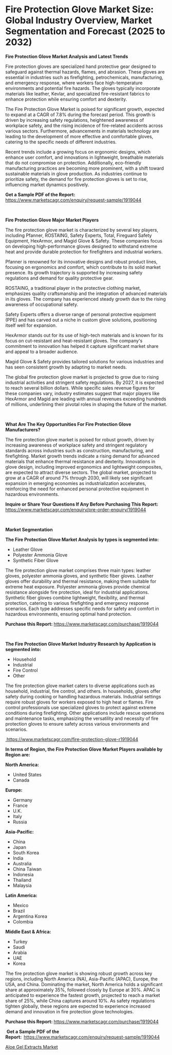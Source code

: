 <p><h1>Fire Protection Glove Market Size: Global Industry Overview, Market Segmentation and Forecast (2025 to 2032)</h1></p><p><strong>Fire Protection Glove Market Analysis and Latest Trends</strong></p>
<p><p>Fire protection gloves are specialized hand protective gear designed to safeguard against thermal hazards, flames, and abrasion. These gloves are essential in industries such as firefighting, petrochemicals, manufacturing, and emergency response, where workers face high-temperature environments and potential fire hazards. The gloves typically incorporate materials like leather, Kevlar, and specialized fire-resistant fabrics to enhance protection while ensuring comfort and dexterity.</p><p>The Fire Protection Glove Market is poised for significant growth, expected to expand at a CAGR of 7.8% during the forecast period. This growth is driven by increasing safety regulations, heightened awareness of workplace safety, and the rising incidence of fire-related accidents across various sectors. Furthermore, advancements in materials technology are leading to the development of more effective and comfortable gloves, catering to the specific needs of different industries. </p><p>Recent trends include a growing focus on ergonomic designs, which enhance user comfort, and innovations in lightweight, breathable materials that do not compromise on protection. Additionally, eco-friendly manufacturing practices are becoming more prominent, with a shift toward sustainable materials in glove production. As industries continue to prioritize safety, the demand for fire protection gloves is set to rise, influencing market dynamics positively.</p></p>
<p><strong>Get a Sample PDF of the Report:&nbsp;</strong> <a href="https://www.marketscagr.com/enquiry/request-sample/1919044?utm_campaign=2452&utm_medium=2&utm_source=Github&utm_content=ia&utm_term=28032025&utm_id=fire-protection-glove">https://www.marketscagr.com/enquiry/request-sample/1919044</a></p>
<p>&nbsp;</p>
<p><strong>Fire Protection Glove Major Market Players</strong></p>
<p><p>The fire protection glove market is characterized by several key players, including Pfanner, ROSTAING, Safety Experts, Total, Fireguard Safety Equipment, HexArmor, and Magid Glove & Safety. These companies focus on developing high-performance gloves designed to withstand extreme heat and provide durable protection for firefighters and industrial workers.</p><p>Pfanner is renowned for its innovative designs and robust product lines, focusing on ergonomics and comfort, which contribute to its solid market presence. Its growth trajectory is supported by increasing safety regulations and demand for quality protective gear.</p><p>ROSTAING, a traditional player in the protective clothing market, emphasizes quality craftsmanship and the integration of advanced materials in its gloves. The company has experienced steady growth due to the rising awareness of occupational safety.</p><p>Safety Experts offers a diverse range of personal protective equipment (PPE) and has carved out a niche in custom glove solutions, positioning itself well for expansion. </p><p>HexArmor stands out for its use of high-tech materials and is known for its focus on cut-resistant and heat-resistant gloves. The company's commitment to innovation has helped it capture significant market share and appeal to a broader audience.</p><p>Magid Glove & Safety provides tailored solutions for various industries and has seen consistent growth by adapting to market needs. </p><p>The global fire protection glove market is projected to grow due to rising industrial activities and stringent safety regulations. By 2027, it is expected to reach several billion dollars. While specific sales revenue figures for these companies vary, industry estimates suggest that major players like HexArmor and Magid are leading with annual revenues exceeding hundreds of millions, underlining their pivotal roles in shaping the future of the market.</p></p>
<p>&nbsp;</p>
<p><strong>What Are The Key Opportunities For Fire Protection Glove Manufacturers?</strong></p>
<p><p>The fire protection glove market is poised for robust growth, driven by increasing awareness of workplace safety and stringent regulatory standards across industries such as construction, manufacturing, and firefighting. Market growth trends indicate a rising demand for advanced materials that enhance thermal resistance and dexterity. Innovations in glove design, including improved ergonomics and lightweight composites, are expected to attract diverse sectors. The global market, projected to grow at a CAGR of around 7% through 2030, will likely see significant expansion in emerging economies as industrialization accelerates, reinforcing the need for enhanced personal protective equipment in hazardous environments.</p></p>
<p><strong>Inquire or Share Your Questions If Any Before Purchasing This Report:</strong> <a href="https://www.marketscagr.com/enquiry/pre-order-enquiry/1919044?utm_campaign=2452&utm_medium=2&utm_source=Github&utm_content=ia&utm_term=28032025&utm_id=fire-protection-glove">https://www.marketscagr.com/enquiry/pre-order-enquiry/1919044</a></p>
<p>&nbsp;</p>
<p><strong>Market Segmentation</strong></p>
<p><strong>The Fire Protection Glove Market Analysis by types is segmented into:</strong></p>
<p><ul><li>Leather Glove</li><li>Polyester Ammonia Glove</li><li>Synthetic Fiber Glove</li></ul></p>
<p><p>The fire protection glove market comprises three main types: leather gloves, polyester ammonia gloves, and synthetic fiber gloves. Leather gloves offer durability and thermal resistance, making them suitable for extreme heat exposure. Polyester ammonia gloves provide chemical resistance alongside fire protection, ideal for industrial applications. Synthetic fiber gloves combine lightweight, flexibility, and thermal protection, catering to various firefighting and emergency response scenarios. Each type addresses specific needs for safety and comfort in hazardous environments, ensuring optimal hand protection.</p></p>
<p><strong>Purchase this Report:&nbsp;</strong><a href="https://www.marketscagr.com/purchase/1919044?utm_campaign=2452&utm_medium=2&utm_source=Github&utm_content=ia&utm_term=28032025&utm_id=fire-protection-glove">https://www.marketscagr.com/purchase/1919044</a></p>
<p>&nbsp;</p>
<p><strong>The Fire Protection Glove Market Industry Research by Application is segmented into:</strong></p>
<p><ul><li>Household</li><li>Industrial</li><li>Fire Control</li><li>Other</li></ul></p>
<p><p>The fire protection glove market caters to diverse applications such as household, industrial, fire control, and others. In households, gloves offer safety during cooking or handling hazardous materials. Industrial settings require robust gloves for workers exposed to high heat or flames. Fire control professionals use specialized gloves to protect against extreme conditions during firefighting. Other applications include rescue operations and maintenance tasks, emphasizing the versatility and necessity of fire protection gloves to ensure safety across various environments and scenarios.</p></p>
<p><a href="https://www.marketscagr.com/fire-protection-glove-r1919044?utm_campaign=2452&utm_medium=2&utm_source=Github&utm_content=ia&utm_term=28032025&utm_id=fire-protection-glove">&nbsp;https://www.marketscagr.com/fire-protection-glove-r1919044</a></p>
<p><strong>In terms of Region, the Fire Protection Glove Market Players available by Region are:</strong></p>
<p>
    <p> <strong> North America: </strong>
        <ul>
            <li>United States</li>
            <li>Canada</li>
        </ul>
        </p> 
    <p> <strong> Europe: </strong>
        <ul>
            <li>Germany</li>
            <li>France</li>
            <li>U.K.</li>
            <li>Italy</li>
            <li>Russia</li>
        </ul>
        </p> 
    <p> <strong> Asia-Pacific: </strong>
        <ul>
            <li>China</li>
            <li>Japan</li>
            <li>South Korea</li>
            <li>India</li>
            <li>Australia</li>
            <li>China Taiwan</li>
            <li>Indonesia</li>
            <li>Thailand</li>
            <li>Malaysia</li>
        </ul>
        </p> 
    <p> <strong> Latin America: </strong>
        <ul>
            <li>Mexico</li>
            <li>Brazil</li>
            <li>Argentina Korea</li>
            <li>Colombia</li>
        </ul>
        </p> 
    <p> <strong> Middle East & Africa: </strong>
        <ul>
            <li>Turkey</li>
            <li>Saudi</li>
            <li>Arabia</li>
            <li>UAE</li>
            <li>Korea</li>
        </ul>
    </p>
    </p>
<p><p>The fire protection glove market is showing robust growth across key regions, including North America (NA), Asia-Pacific (APAC), Europe, the USA, and China. Dominating the market, North America holds a significant share at approximately 35%, followed closely by Europe at 30%. APAC is anticipated to experience the fastest growth, projected to reach a market share of 25%, while China captures around 10%. As safety regulations tighten globally, these regions are expected to experience increased demand and innovation in fire protection glove technologies.</p></p>
<p><strong>Purchase this Report: </strong><a href="https://www.marketscagr.com/purchase/1919044?utm_campaign=2452&utm_medium=2&utm_source=Github&utm_content=ia&utm_term=28032025&utm_id=fire-protection-glove">https://www.marketscagr.com/purchase/1919044</a></p>
<p>&nbsp;<strong>Get a Sample PDF of the Report:&nbsp;&nbsp;</strong><a href="https://www.marketscagr.com/enquiry/request-sample/1919044?utm_campaign=2452&utm_medium=2&utm_source=Github&utm_content=ia&utm_term=28032025&utm_id=fire-protection-glove">https://www.marketscagr.com/enquiry/request-sample/1919044</a></p>
<p><strong></strong></p>
<p><p><a href="https://github.com/skerretflossie9297/Market-Research-Report-List-1/blob/main/aloe-gel-extracts-market.md?utm_campaign=2452&utm_medium=2&utm_source=Github&utm_content=ia&utm_term=28032025&utm_id=fire-protection-glove">Aloe Gel Extracts Market</a></p></p>